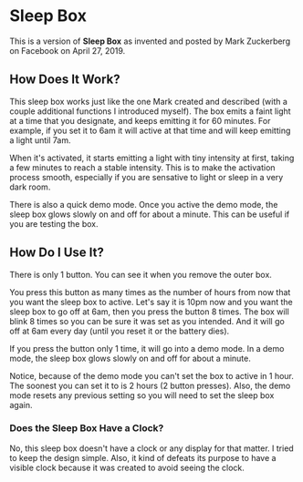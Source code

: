 # Sleep Box #

This is a version of **Sleep Box** as invented and posted by Mark Zuckerberg on Facebook on April 27, 2019. 

## How Does It Work? ##

This sleep box works just like the one Mark created and described (with a couple additional functions I introduced myself). The box emits a faint light at a time that you designate, and keeps emitting it for 60 minutes. For example, if you set it to 6am it will active at that time and will keep emitting a light until 7am.

When it's activated, it starts emitting a light with tiny intensity at first, taking a few minutes to reach a stable intensity. This is to make the activation process smooth, especially if you are sensative to light or sleep in a very dark room. 

There is also a quick demo mode. Once you active the demo mode, the sleep box glows slowly on and off for about a minute. This can be useful if you are testing the box.

## How Do I Use It? ##

There is only 1 button. You can see it when you remove the outer box. 

You press this button as many times as the number of hours from now that you want the sleep box to active. Let's say it is 10pm now and you want the sleep box to go off at 6am, then you press the button 8 times. The box will blink 8 times so you can be sure it was set as you intended. And it will go off at 6am every day (until you reset it or the battery dies).

If you press the button only 1 time, it will go into a demo mode. In a demo mode, the sleep box glows slowly on and off for about a minute. 

Notice, because of the demo mode you can't set the box to active in 1 hour. The soonest you can set it to is 2 hours (2 button presses). Also, the demo mode resets any previous setting so you will need to set the sleep box again.

### Does the Sleep Box Have a Clock? ###

No, this sleep box doesn't have a clock or any display for that matter. I tried to keep the design simple. Also, it kind of defeats its purpose to have a visible clock because it was created to avoid seeing the clock.




